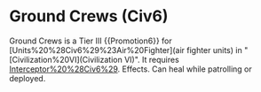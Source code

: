 # Ground Crews (Civ6)

Ground Crews is a Tier III {{Promotion6}} for [Units%20%28Civ6%29%23Air%20Fighter](air fighter units) in "[Civilization%20VI](Civilization VI)". It requires [Interceptor%20%28Civ6%29](Interceptor).
Effects.
Can heal while patrolling or deployed.